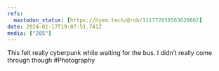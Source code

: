 ```yaml
---
refs:
  mastodon_status: [https://hyem.tech/@rob/111772858563620862]
date: 2024-01-17T19:07:51.741Z
media: ["205"]
---
```


This felt really cyberpunk while waiting for the bus. I didn’t really come through though #Photography

